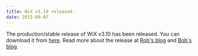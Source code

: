 ```yaml
---
title: WiX v3.10 released.
date: 2015-09-07
---
```


The production/stable release of WiX v3.10 has been released.
You can download it from <a href='http://wixtoolset.org/releases/v3.10/stable'>here</a>.
Read more about the release at <a href='http://robmensching.com/blog/posts/2015/9/7/wix-toolset-v3.10-released/'>Rob's blog</a>
and <a href='http://www.joyofsetup.com/2015/09/07/wix-toolset-v3-10-released/'>Bob's blog</a>.
